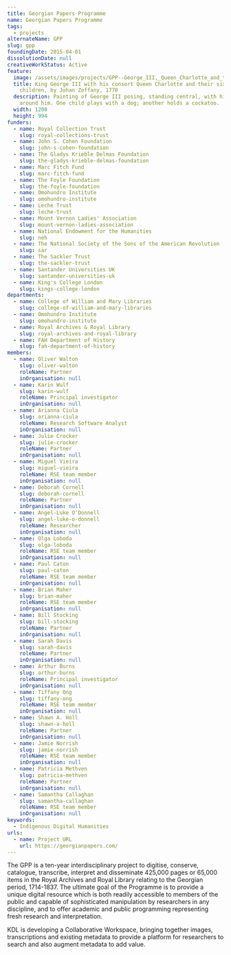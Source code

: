 ```yaml
---
title: Georgian Papers Programme
name: Georgian Papers Programme
tags:
  - projects
alternateName: GPP
slug: gpp
foundingDate: 2015-04-01
dissolutionDate: null
creativeWorkStatus: Active
feature:
  image: /assets/images/projects/GPP--George_III,_Queen_Charlotte_and_their_Six_Eldest_Children_resize.jpg
  title: King George III with his consort Queen Charlotte and their six eldest
    children, by Johan Zoffany, 1770
  description: Painting of George III posing, standing central, with his family
    around him. One child plays with a dog; another holds a cockatoo.
  width: 1200
  height: 994
funders:
  - name: Royal Collection Trust
    slug: royal-collections-trust
  - name: John S. Cohen Foundation
    slug: john-s-cohen-foundation
  - name: The Gladys Krieble Delmas Foundation
    slug: the-gladys-krieble-delmas-foundation
  - name: Marc Fitch Fund
    slug: marc-fitch-fund
  - name: The Foyle Foundation
    slug: the-foyle-foundation
  - name: Omohundro Institute
    slug: omohundro-institute
  - name: Leche Trust
    slug: leche-trust
  - name: Mount Vernon Ladies' Association
    slug: mount-vernon-ladies-association
  - name: National Endowment for the Humanities
    slug: neh
  - name: The National Society of the Sons of the American Revolution
    slug: sar
  - name: The Sackler Trust
    slug: the-sackler-trust
  - name: Santander Universities UK
    slug: santander-universities-uk
  - name: King's College London
    slug: kings-college-london
departments:
  - name: College of William and Mary Libraries
    slug: college-of-william-and-mary-libraries
  - name: Omohundro Institute
    slug: omohundro-institute
  - name: Royal Archives & Royal Library
    slug: royal-archives-and-royal-library
  - name: FAH Department of History
    slug: fah-department-of-history
members:
  - name: Oliver Walton
    slug: oliver-walton
    roleName: Partner
    inOrganisation: null
  - name: Karin Wulf
    slug: karin-wulf
    roleName: Principal investigator
    inOrganisation: null
  - name: Arianna Ciula
    slug: arianna-ciula
    roleName: Research Software Analyst
    inOrganisation: null
  - name: Julie Crocker
    slug: julie-crocker
    roleName: Partner
    inOrganisation: null
  - name: Miguel Vieira
    slug: miguel-vieira
    roleName: RSE team member
    inOrganisation: null
  - name: Deborah Cornell
    slug: deborah-cornell
    roleName: Partner
    inOrganisation: null
  - name: Angel-Luke O'Donnell
    slug: angel-luke-o-donnell
    roleName: Researcher
    inOrganisation: null
  - name: Olga Loboda
    slug: olga-loboda
    roleName: RSE team member
    inOrganisation: null
  - name: Paul Caton
    slug: paul-caton
    roleName: RSE team member
    inOrganisation: null
  - name: Brian Maher
    slug: brian-maher
    roleName: RSE team member
    inOrganisation: null
  - name: Bill Stocking
    slug: bill-stocking
    roleName: Partner
    inOrganisation: null
  - name: Sarah Davis
    slug: sarah-davis
    roleName: Partner
    inOrganisation: null
  - name: Arthur Burns
    slug: arthur-burns
    roleName: Principal investigator
    inOrganisation: null
  - name: Tiffany Ong
    slug: tiffany-ong
    roleName: RSE team member
    inOrganisation: null
  - name: Shawn A. Holl
    slug: shawn-a-holl
    roleName: Partner
    inOrganisation: null
  - name: Jamie Norrish
    slug: jamie-norrish
    roleName: RSE team member
    inOrganisation: null
  - name: Patricia Methven
    slug: patricia-methven
    roleName: Partner
    inOrganisation: null
  - name: Samantha Callaghan
    slug: samantha-callaghan
    roleName: RSE team member
    inOrganisation: null
keywords:
  - Indigenous Digital Humanities
urls:
  - name: Project URL
    url: https://georgianpapers.com/
---
```


The GPP is a ten-year interdisciplinary project to digitise, conserve, catalogue, transcribe, interpret and disseminate 425,000 pages or 65,000 items in the Royal Archives and Royal Library relating to the Georgian period, 1714-1837. The ultimate goal of the Programme is to provide a unique digital resource which is both readily accessible to members of the public and capable of sophisticated manipulation by researchers in any discipline, and to offer academic and public programming representing fresh research and interpretation.

KDL is developing a Collaborative Workspace, bringing together images, transcriptions and existing metadata to provide a platform for researchers to search and also augment metadata to add value.
